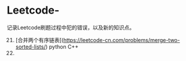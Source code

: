 # Leetcode-
记录Leetcode刷题过程中犯的错误，以及新的知识点。

21. [合并两个有序链表[(https://leetcode-cn.com/problems/merge-two-sorted-lists/)  python C++
22. 
